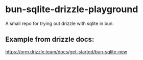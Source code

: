 # bun-sqlite-drizzle-playground
A small repo for trying out drizzle with sqlite in bun. 

## Example from drizzle docs:

https://orm.drizzle.team/docs/get-started/bun-sqlite-new

